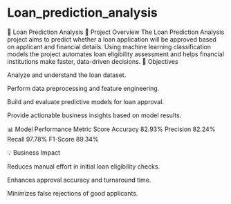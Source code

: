 # Loan_prediction_analysis
🏦 Loan Prediction Analysis 
📘 Project Overview The Loan Prediction Analysis project aims to predict whether a loan application will be approved based on applicant and financial details. Using machine learning classification models the project automates loan eligibility assessment and helps financial institutions make faster, data-driven decisions.
🎯 Objectives

Analyze and understand the loan dataset.

Perform data preprocessing and feature engineering.

Build and evaluate predictive models for loan approval.

Provide actionable business insights based on model results.


📊 Model Performance
Metric	Score
Accuracy	82.93%
Precision	82.24%
Recall	97.78%
F1-Score	89.34%

💡 Business Impact

Reduces manual effort in initial loan eligibility checks.

Enhances approval accuracy and turnaround time.

Minimizes false rejections of good applicants.
